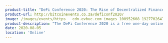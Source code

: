```yaml
---
product-title: "DeFi Conference 2020: The Rise of Decentralized Finance"
product-url: http://bitcoinevents.co.za/deficonf2020/
image: /images/events/https___cdn.evbuc.com_images_100952608_192770264771_1_original.jpeg
product-description: "The DeFi Conference 2020 is a free one-day online event with two tracks and over 25 global speakers sharing their knowledge about Decentralized Finance (DeFi)"  
date: 2020-08-05
location: 'Online'
---
```

